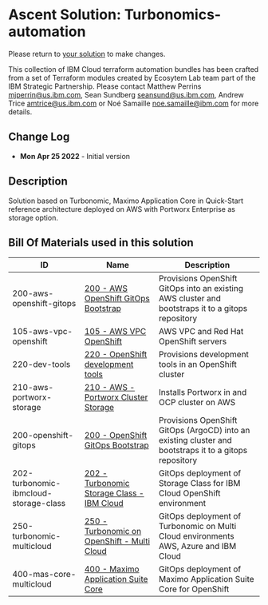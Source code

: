 
# Ascent Solution: Turbonomics-automation

Please return to [your solution](https://ascent.cloudnativetoolkit.dev/solutions/1613aa1e-712d-4a69-a104-bf5831add532) to make changes.

This collection of IBM Cloud terraform automation bundles has been crafted from a set of Terraform modules created by Ecosytem Lab team part of the IBM Strategic Partnership. Please contact Matthew Perrins mjperrin@us.ibm.com, Sean Sundberg seansund@us.ibm.com, Andrew Trice amtrice@us.ibm.com or Noé Samaille noe.samaille@ibm.com for more details.

## Change Log

- **Mon Apr 25 2022** - Initial version

## Description

Solution based on Turbonomic, Maximo Application Core in Quick-Start reference architecture deployed on AWS with Portworx Enterprise as storage option.

## Bill Of Materials used in this solution

| ID | Name | Description | 
| -- | ---- | ----------- |
| 200-aws-openshift-gitops | [200 - AWS OpenShift GitOps Bootstrap](https://ascent.cloudnativetoolkit.dev/boms/200-aws-openshift-gitops) | Provisions OpenShift GitOps into an existing AWS cluster and bootstraps it to a gitops repository |
| 105-aws-vpc-openshift | [105 - AWS VPC OpenShift](https://ascent.cloudnativetoolkit.dev/boms/105-aws-vpc-openshift) | AWS VPC and Red Hat OpenShift servers |
| 220-dev-tools | [220 - OpenShift development tools](https://ascent.cloudnativetoolkit.dev/boms/220-dev-tools) | Provisions development tools in an OpenShift cluster |
| 210-aws-portworx-storage | [210 - AWS - Portworx Cluster Storage](https://ascent.cloudnativetoolkit.dev/boms/210-aws-portworx-storage) | Installs Portworx in and OCP cluster on AWS |
| 200-openshift-gitops | [200 - OpenShift GitOps Bootstrap](https://ascent.cloudnativetoolkit.dev/boms/200-openshift-gitops) | Provisions OpenShift GitOps (ArgoCD) into an existing cluster and bootstraps it to a gitops repository |
| 202-turbonomic-ibmcloud-storage-class | [202 - Turbonomic Storage Class - IBM Cloud](https://ascent.cloudnativetoolkit.dev/boms/202-turbonomic-ibmcloud-storage-class) | GitOps deployment of Storage Class for IBM Cloud OpenShift environment |
| 250-turbonomic-multicloud | [250 - Turbonomic on OpenShift - Multi Cloud](https://ascent.cloudnativetoolkit.dev/boms/250-turbonomic-multicloud) | GitOps deployment of Turbonomic on Multi Cloud environments AWS, Azure and IBM Cloud |
| 400-mas-core-multicloud | [400 - Maximo Application Suite Core](https://ascent.cloudnativetoolkit.dev/boms/400-mas-core-multicloud) | GitOps deployment of Maximo Application Suite Core for OpenShift |

    